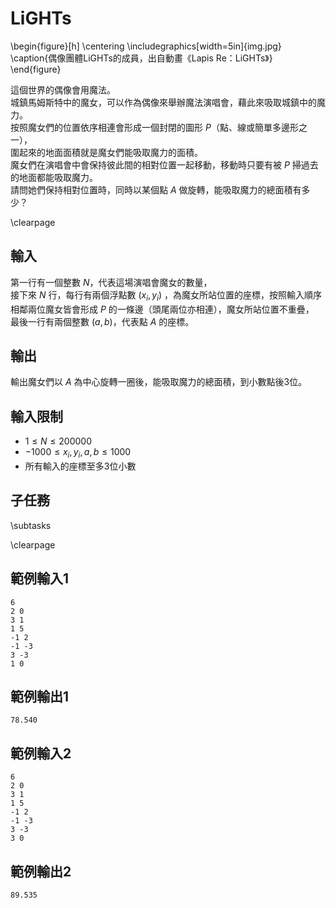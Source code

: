 # LiGHTs

\begin{figure}[h]
\centering
\includegraphics[width=5in]{img.jpg}
\caption{偶像團體LiGHTs的成員，出自動畫《Lapis Re：LiGHTs》}
\end{figure}

這個世界的偶像會用魔法。  
城鎮馬姆斯特中的魔女，可以作為偶像來舉辦魔法演唱會，藉此來吸取城鎮中的魔力。  
按照魔女們的位置依序相連會形成一個封閉的圖形 $P$（點、線或簡單多邊形之一），  
圍起來的地面面積就是魔女們能吸取魔力的面積。  
魔女們在演唱會中會保持彼此間的相對位置一起移動，移動時只要有被 $P$ 掃過去的地面都能吸取魔力。  
請問她們保持相對位置時，同時以某個點 $A$ 做旋轉，能吸取魔力的總面積有多少？  

\clearpage

## 輸入
第一行有一個整數 $N$，代表這場演唱會魔女的數量，  
接下來 $N$ 行，每行有兩個浮點數 $(x_i, y_i)$ ，為魔女所站位置的座標，按照輸入順序相鄰兩位魔女皆會形成 $P$ 的一條邊（頭尾兩位亦相連），魔女所站位置不重疊，  
最後一行有兩個整數 $(a, b)$，代表點 $A$ 的座標。  

## 輸出
輸出魔女們以 $A$ 為中心旋轉一圈後，能吸取魔力的總面積，到小數點後3位。  

## 輸入限制
 - $1 \leq N \leq 200000$
 - $-1000 \leq x_i, y_i, a, b \leq 1000$
 - 所有輸入的座標至多3位小數

## 子任務
\subtasks

\clearpage

## 範例輸入1
```
6
2 0
3 1
1 5
-1 2
-1 -3
3 -3
1 0
```

## 範例輸出1
```
78.540
```

## 範例輸入2
```
6
2 0
3 1
1 5
-1 2
-1 -3
3 -3
3 0
```

## 範例輸出2
```
89.535
```
